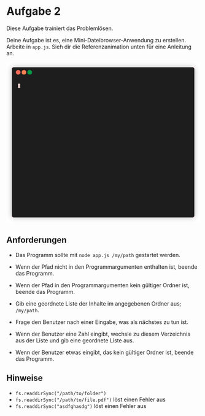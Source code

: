 # Aufgabe 2

Diese Aufgabe trainiert das Problemlösen.

Deine Aufgabe ist es, eine Mini-Dateibrowser-Anwendung zu erstellen. Arbeite in `app.js`. Sieh dir die Referenzanimation unten für eine Anleitung an.

![Referenz](./reference.gif)

## Anforderungen

- Das Programm sollte mit `node app.js /my/path` gestartet werden.

- Wenn der Pfad nicht in den Programmargumenten enthalten ist, beende das Programm.

- Wenn der Pfad in den Programmargumenten kein gültiger Ordner ist, beende das Programm.

- Gib eine geordnete Liste der Inhalte im angegebenen Ordner aus; `/my/path`.

- Frage den Benutzer nach einer Eingabe, was als nächstes zu tun ist.

- Wenn der Benutzer eine Zahl eingibt, wechsle zu diesem Verzeichnis aus der Liste und gib eine geordnete Liste aus.

- Wenn der Benutzer etwas eingibt, das kein gültiger Ordner ist, beende das Programm.

## Hinweise

- `fs.readdirSync("/path/to/folder")`
- `fs.readdirSync("/path/to/file.pdf")` löst einen Fehler aus
- `fs.readdirSync("asdfghasdg")` löst einen Fehler aus
